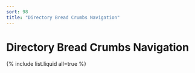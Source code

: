 ```yaml
---
sort: 98
title: "Directory Bread Crumbs Navigation"
---
```


# Directory Bread Crumbs Navigation

{% include list.liquid all=true %}
